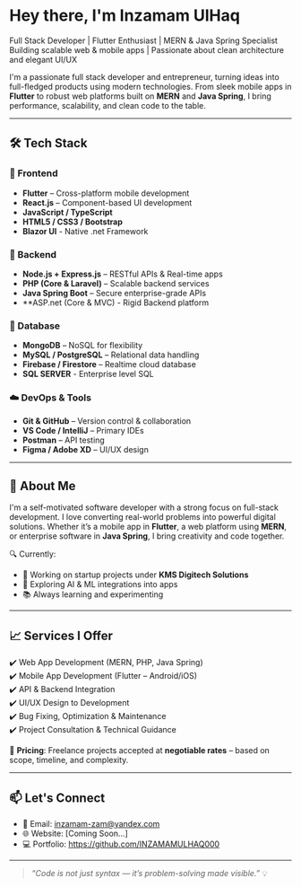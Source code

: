 #  Hey there, I'm Inzamam UlHaq

Full Stack Developer | Flutter Enthusiast | MERN & Java Spring Specialist  
Building scalable web & mobile apps | Passionate about clean architecture and elegant UI/UX  

I'm a passionate full stack developer and entrepreneur, turning ideas into full-fledged products using modern technologies. From sleek mobile apps in **Flutter** to robust web platforms built on **MERN** and **Java Spring**, I bring performance, scalability, and clean code to the table.


---

## 🛠️ Tech Stack

### 🚀 Frontend
- **Flutter** – Cross-platform mobile development
- **React.js** – Component-based UI development
- **JavaScript / TypeScript**
- **HTML5 / CSS3 / Bootstrap**
- **Blazor UI** - Native .net Framework

### 🧠 Backend
- **Node.js + Express.js** – RESTful APIs & Real-time apps
- **PHP (Core & Laravel)** – Scalable backend services
- **Java Spring Boot** – Secure enterprise-grade APIs
- **ASP.net (Core & MVC) - Rigid Backend platform

### 💾 Database
- **MongoDB** – NoSQL for flexibility
- **MySQL / PostgreSQL** – Relational data handling
- **Firebase / Firestore** – Realtime cloud database
- **SQL SERVER** - Enterprise level SQL

### ☁️ DevOps & Tools
- **Git & GitHub** – Version control & collaboration
- **VS Code / IntelliJ** – Primary IDEs
- **Postman** – API testing
- **Figma / Adobe XD** – UI/UX design

---

## 🧩 About Me
I'm a self-motivated software developer with a strong focus on full-stack development. I love converting real-world problems into powerful digital solutions. Whether it’s a mobile app in **Flutter**, a web platform using **MERN**, or enterprise software in **Java Spring**, I bring creativity and code together.

🔍 Currently:  
- 🚧 Working on startup projects under **KMS Digitech Solutions**
- 🧪 Exploring AI & ML integrations into apps  
- 📚 Always learning and experimenting

---

## 📈 Services I Offer

✔️ Web App Development (MERN, PHP, Java Spring)  
✔️ Mobile App Development (Flutter – Android/iOS)  
✔️ API & Backend Integration  
✔️ UI/UX Design to Development  
✔️ Bug Fixing, Optimization & Maintenance  
✔️ Project Consultation & Technical Guidance

🧾 **Pricing**: Freelance projects accepted at **negotiable rates** – based on scope, timeline, and complexity.  

---

## 📫 Let's Connect

- 📧 Email: inzamam-zam@yandex.com  
- 🌐 Website: [Coming Soon...]   
- 💻 Portfolio: https://github.com/INZAMAMULHAQ000

---

> _“Code is not just syntax — it’s problem-solving made visible.”_ 💡

